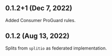 ## 0.1.2+1 (Dec 7, 2022)

Added Consumer ProGuard rules.

## 0.1.2 (Aug 13, 2022)

Splits from `splitio` as federated implementation.
